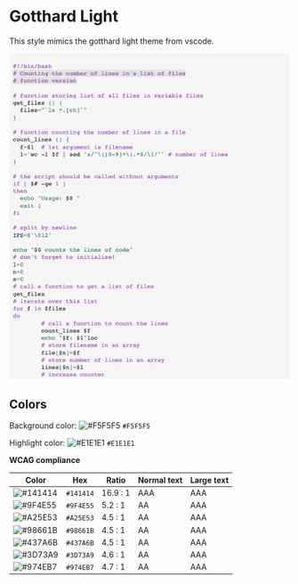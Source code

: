 # Gotthard Light

This style mimics the gotthard light theme from vscode.

![Screenshot of the gotthard-light theme in a bash script](./images/gotthard-light.png)

## Colors

Background color: ![#F5F5F5](https://via.placeholder.com/20/F5F5F5/F5F5F5.png) `#F5F5F5`

Highlight color: ![#E1E1E1](https://via.placeholder.com/20/E1E1E1/E1E1E1.png) `#E1E1E1`

**WCAG compliance**

| Color                                                        | Hex       | Ratio    | Normal text | Large text |
| ------------------------------------------------------------ | --------- | -------- | ----------- | ---------- |
| ![#141414](https://via.placeholder.com/20/141414/141414.png) | `#141414` | 16.9 : 1 | AAA         | AAA        |
| ![#9F4E55](https://via.placeholder.com/20/9F4E55/9F4E55.png) | `#9F4E55` | 5.2 : 1  | AA          | AAA        |
| ![#A25E53](https://via.placeholder.com/20/A25E53/A25E53.png) | `#A25E53` | 4.5 : 1  | AA          | AAA        |
| ![#98661B](https://via.placeholder.com/20/98661B/98661B.png) | `#98661B` | 4.5 : 1  | AA          | AAA        |
| ![#437A6B](https://via.placeholder.com/20/437A6B/437A6B.png) | `#437A6B` | 4.5 : 1  | AA          | AAA        |
| ![#3D73A9](https://via.placeholder.com/20/3D73A9/3D73A9.png) | `#3D73A9` | 4.6 : 1  | AA          | AAA        |
| ![#974EB7](https://via.placeholder.com/20/974EB7/974EB7.png) | `#974EB7` | 4.7 : 1  | AA          | AAA        |
